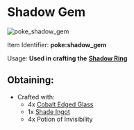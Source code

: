 # Shadow Gem

![poke\_shadow\_gem](https://github.com/ItsMePok/PFE/assets/136857747/bab8466b-d1b5-4d7c-874a-8c18e9415e3c)

Item Identifier: **poke:shadow\_gem**

Usage: **Used in crafting the** [**Shadow Ring**](https://github.com/ItsMePok/PFE/wiki/Shadow-Ring)

## Obtaining:

* Crafted with:
  * 4x [Cobalt Edged Glass](https://github.com/ItsMePok/PFE/wiki/Cobalt-Edged-Glass)
  * 1x [Shade Ingot](https://github.com/ItsMePok/PFE/wiki/Shade-Ingot)
  * 4x Potion of Invisibility
